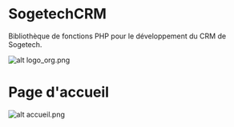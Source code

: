 # SogetechCRM
Bibliothèque de fonctions PHP pour le développement du CRM de Sogetech.

![alt logo_org.png](https://raw.githubusercontent.com/gkesse/SogetechCRM/main/webroot/data/img/logo_org.png "Sogetech - Informatique")

# Page d'accueil
![alt accueil.png](https://raw.githubusercontent.com/gkesse/SogetechCRM/main/webroot/data/img/p_accueil.png "Page d'accueil")
